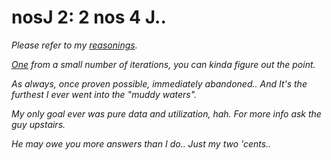 # nosJ 2: 2 nos 4 J..

_Please refer to my [reasonings](https://github.com/KayserSoze42/extend.io/tree/main/src/fomoapeiens/C-mo)._

_[One](https://github.com/KayserSoze42/extend.io/blob/main/src/neveroddoreven/nosJ/2nos4J.py) from a small number of iterations, you can kinda figure out the point._

_As always, once proven possible, immediately abandoned.. And It's the furthest I ever went into the "muddy waters"._

_My only goal ever was pure data and utilization, hah. For more info ask the guy upstairs._

_He may owe you more answers than I do.. Just my two 'cents.._
